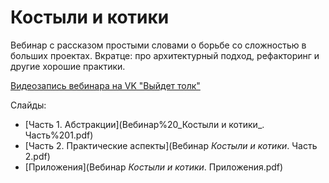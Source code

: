 # Костыли и котики

Вебинар с рассказом простыми словами о борьбе со сложностью в больших проектах.
Вкратце: про архитектурный подход, рефакторинг и другие хорошие практики.

[Видеозапись вебинара на VK "Выйдет толк"](https://vk.com/video-147415323_456239683?list=ln-hbqBAz1kpXsBOMvacJ)

Слайды:

* [Часть 1. Абстракции](Вебинар%20_Костыли и котики_. Часть%201.pdf)
* [Часть 2. Практические аспекты](Вебинар _Костыли и котики_. Часть 2.pdf)
* [Приложения](Вебинар _Костыли и котики_. Приложения.pdf)
